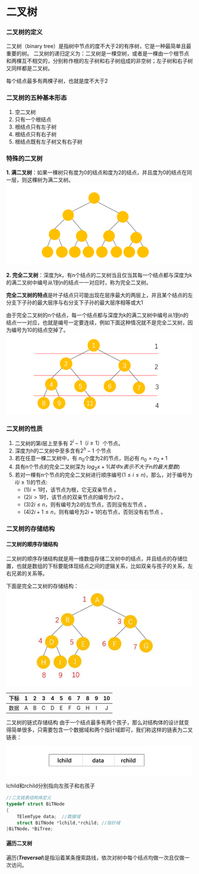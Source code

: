 # 二叉树

### 二叉树的定义

二叉树（binary tree）是指树中节点的度不大于2的有序树，它是一种最简单且最重要的树。
二叉树的递归定义为：二叉树是一棵空树，或者是一棵由一个根节点和两棵互不相交的，分别称作根的左子树和右子树组成的非空树；左子树和右子树又同样都是二叉树。

每个结点最多有两棵子树，也就是度不大于2

### 二叉树的五种基本形态

1. 空二叉树
2. 只有一个根结点
3. 根结点只有左子树
4. 根结点只有右子树
5. 根结点既有左子树又有右子树

### 特殊的二叉树

__1. 满二叉树__：如果一棵树只有度为0的结点和度为2的结点，并且度为0的结点在同一层，则这棵树为满二叉树。
![Alt text](./image/image_1.png)

__2. 完全二叉树__：深度为k，有n个结点的二叉树当且仅当其每一个结点都与深度为k的满二叉树中编号从1到n的结点一一对应时，称为完全二叉树。

**完全二叉树的特点**是叶子结点只可能出现在层序最大的两层上，并且某个结点的左分支下子孙的最大层序与右分支下子孙的最大层序相等或大1


由于完全二叉树的n个结点，每一个结点都与深度为k的满二叉树中编号从1到n的结点一一对应，也就是编号一定要连续，例如下面这种情况就不是完全二叉树，因为编号为10的结点空掉了。
![Alt text](./image/image_2.png)

### 二叉树的性质


1. 二叉树的第i层上至多有 $2^i-1（i≥1）$个节点。
2. 深度为h的二叉树中至多含有$2^h -1$ 个节点
3. 若在任意一棵二叉树中，有 $n_0$个度为2的节点，则必有 $n_0 = n_2 + 1$
4. 具有n个节点的完全二叉树深为 $log_2x + 1(其中x表示不大于n的最大整数)$
5. 若对一棵有n个节点的完全二叉树进行顺序编号$(1 \le i \le n)$，那么，对于编号为$i(i \ge 1)$的节点:
   - (1)$i = 1$时，该节点为根，它无双亲节点 。
   - (2)$i > 1$时，该节点的双亲节点的编号为$i/2$ 。
   - (3)$2i \le n$，则有编号为$2i$的左节点，否则没有左节点 。
   - (4)$2i + 1 \le n$，则有编号为$2i+1$的右节点，否则没有右节点 。

### 二叉树的存储结构

#### 二叉树的顺序存储结构

二叉树的顺序存储结构就是用一维数组存储二叉树中的结点，并且结点的存储位置，也就是数组的下标要能体现结点之间的逻辑关系，比如双亲与孩子的关系，左右兄弟的关系等。

下面是完全二叉树的存储结构：
![Alt text](./image/image_3.jpg)


|下标|	1|	2|	3|	4|	5|	6|	7|	8|	9|	10|
|:---:|:---:|:---:|:---:|:---:|:---:|:---:|:---:|:---:|:---:|:---:|
|数据|	A|	B|	C|	D|	E|	F|	G|	H|	I|	J|

二叉树的链式存储结构
由于一个结点最多有两个孩子，那么对结构体的设计就变得简单很多，只需要包含一个数据域和两个指针域即可，我们称这样的链表为二叉链表：

![Alt text](./image/image_4.png)

lchild和rchild分别指向左孩子和右孩子
```c
//二叉链表结构体定义
typedef struct BiTNode
{
    TElemType data;  //数据域
    struct BiTNode *lchild,*rchild; //指针域
}BiTNode，*BiTree;
```
#### 遍历二叉树
遍历(***Traversal***)是指沿着某条搜索路线，依次对树中每个结点均做一次且仅做一次访问。


